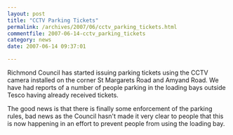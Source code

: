 ```yaml
---
layout: post
title: "CCTV Parking Tickets"
permalink: /archives/2007/06/cctv_parking_tickets.html
commentfile: 2007-06-14-cctv_parking_tickets
category: news
date: 2007-06-14 09:37:01

---
```


Richmond Council has started issuing parking tickets using the CCTV camera installed on the corner St Margarets Road and Amyand Road. We have had reports of a number of people parking in the loading bays outside Tesco having already received tickets.

The good news is that there is finally some enforcement of the parking rules, bad news as the Council hasn't made it very clear to people that this is now happening in an effort to prevent people from using the loading bay.
